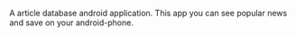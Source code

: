 A article database android application. This app you can see popular news and save on your android-phone. 

